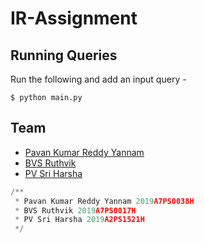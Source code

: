 # IR-Assignment

## Running Queries
Run the following and add an input query - 
```
$ python main.py
```

## Team

- [Pavan Kumar Reddy Yannam](https://github.com/PavanReddy28/)
- [BVS Ruthvik]()
- [PV Sri Harsha]()

```Python
/**
 * Pavan Kumar Reddy Yannam 2019A7PS0038H
 * BVS Ruthvik 2019A7PS0017H
 * PV Sri Harsha 2019A2PS1521H
 */
```
